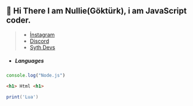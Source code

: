  ## 🌙 Hi There I am Nullie(Göktürk), i am JavaScript coder.
   > * [İnstagram](https://www.instagram.com/)
   > * [Discord](https://discord.com/users/725682491658207304)
   > * [Syth Devs]()

-  ##### Languages

```js
console.log("Node.js")
```
```html
<h1> Html <h1>
```
```lua
print('Lua')
```



